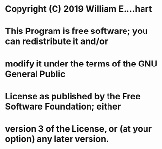 #
#   Copyright (C) 2019 William E....hart
#
# This Program is free software; you can redistribute it and/or
# modify it under the terms of the GNU General Public
# License as published by the Free Software Foundation; either
# version 3 of the License, or (at your option) any later version.
